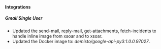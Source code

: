 
#### Integrations

##### Gmail Single User

- Updated the send-mail, reply-mail, get-attachments, fetch-incidents to handle inline image from xsoar and to xsoar.
- Updated the Docker image to: *demisto/google-api-py3:1.0.0.97027*.
